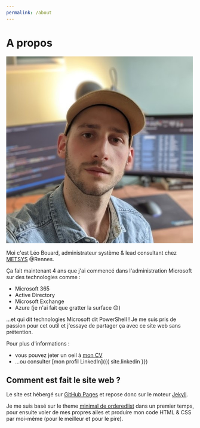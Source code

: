 ```yaml
---
permalink: /about
---
```


# A propos

![ma-tete](assets/images/2021.jpg)

Moi c'est Léo Bouard, administrateur système & lead consultant chez [METSYS](https://www.metsys.fr/) @Rennes.

Ça fait maintenant 4 ans que j'ai commencé dans l'administration Microsoft sur des technologies comme :

- Microsoft 365
- Active Directory
- Microsoft Exchange
- Azure (je n'ai fait que gratter la surface 😊)

...et qui dit technologies Microsoft dit PowerShell ! Je me suis pris de passion pour cet outil et j'essaye de partager ça avec ce site web sans prétention.

Pour plus d'informations :

- vous pouvez jeter un oeil à [mon CV](/cv)
- ...ou consulter [mon profil LinkedIn]({{ site.linkedin }})

## Comment est fait le site web ?

Le site est hébergé sur [GitHub Pages](https://pages.github.com/) et repose donc sur le moteur [Jekyll](https://jekyllrb.com/).

Je me suis basé sur le theme [minimal de orderedlist](https://github.com/orderedlist/minimal/) dans un premier temps, pour ensuite voler de mes propres ailes et produire mon code HTML & CSS par moi-même (pour le meilleur et pour le pire).
